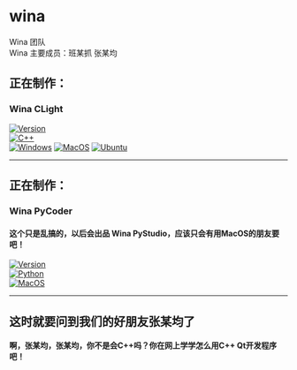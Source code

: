 # wina  
Wina 团队  
Wina 主要成员：班某抓 张某均  

## 正在制作：  
### Wina CLight  
[![Version](https://img.shields.io/badge/Version-0.0.1%2D-alpha-yellow)](https://)  
[![C++](https://img.shields.io/badge/C%2B%2B-2011%2B-blue)](https://isocpp.org)  
[![Windows](https://img.shields.io/badge/Windows-8%2B-skyblue)](https://www.microsoft.com)
[![MacOS](https://img.shields.io/badge/MacOS-10.10%2B-black)](https://www.apple.com)
[![Ubuntu](https://img.shields.io/badge/ubuntu-all-black)](https://ubuntu.com)  

---

## 正在制作：  
### Wina PyCoder
#### 这个只是乱搞的，以后会出品 Wina PyStudio，应该只会有用MacOS的朋友要吧！
[![Version](https://img.shields.io/badge/Version-0.0.1%2Dalpha-yellow)](https://)  
[![Python](https://img.shields.io/badge/python-3.7%2B-yellow)](https://isocpp.org)  
[![MacOS](https://img.shields.io/badge/MacOS-10.10%2B-black)](https://www.apple.com)  

---

## 这时就要问到我们的好朋友张某均了  
#### 啊，张某均，张某均，你不是会C++吗？你在网上学学怎么用C++ Qt开发程序吧！  
